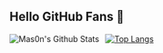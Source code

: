## Hello GitHub Fans 👋

<img align="left" alt="Mas0n's Github Stats" src="https://github-readme-stats.vercel.app/api?username=Mas0nShi&show_icons=true" />    &nbsp;
[![Top Langs](https://github-readme-stats.vercel.app/api/top-langs/?username=Mas0nShi)](https://github.com/anuraghazra/github-readme-stats) 

